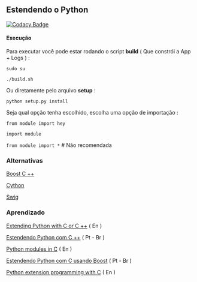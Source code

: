 
## Estendendo o Python

[![Codacy Badge](https://api.codacy.com/project/badge/Grade/f70050bbe97744c0ac5e798800e9d010)](https://www.codacy.com/app/Sphinxs/Extension?utm_source=github.com&amp;utm_medium=referral&amp;utm_content=Sphinxs/Extension&amp;utm_campaign=Badge_Grade)

#### Execução

Para executar você pode estar rodando o script **build** ( Que constrói a App + Logs ) :

`sudo su`

`./build.sh`

Ou diretamente pelo arquivo **setup** :

`python setup.py install`

Seja qual opção tenha escolhido, escolha uma opção de importação :

`from module import hey`

`import module`

`from module import *` # Não recomendada

### Alternativas

[Boost C ++](http://www.boost.org/doc/libs/1_39_0/libs/python/doc/index.html)

[Cython](http://cython.org/)

[Swig](https://github.com/swig/swig)


### Aprendizado

[Extending Python with C or C ++](https://docs.python.org/2/extending/extending.html) ( En )

[Estendendo Python com C ++](https://imasters.com.br/linguagens/py/estendendo-python-com-c/?trace=1519021197&source=single) ( Pt - Br )

[Python modules in C](http://dan.iel.fm/posts/python-c-extensions/) ( En )

[Estendendo Python com C usando Boost](http://www.revistabw.com.br/revistabw/extendendo-python-com-c-usando-boost/) ( Pt - Br )

[Python extension programming with C](https://www.tutorialspoint.com/python/python_further_extensions.htm) ( En )
